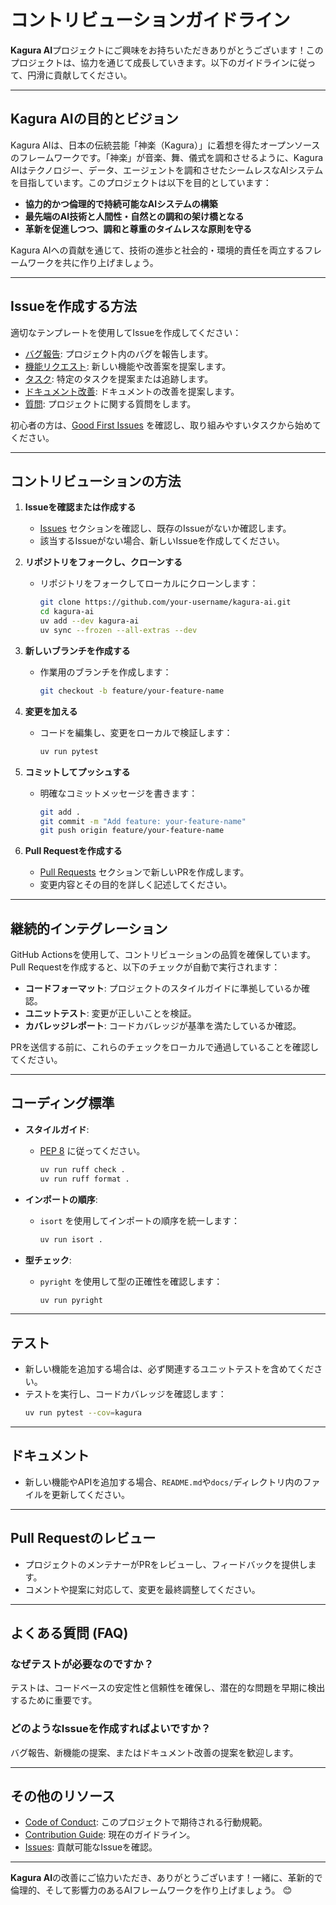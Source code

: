 # コントリビューションガイドライン

**Kagura AI**プロジェクトにご興味をお持ちいただきありがとうございます！このプロジェクトは、協力を通じて成長していきます。以下のガイドラインに従って、円滑に貢献してください。

---

## Kagura AIの目的とビジョン

Kagura AIは、日本の伝統芸能「神楽（Kagura）」に着想を得たオープンソースのフレームワークです。「神楽」が音楽、舞、儀式を調和させるように、Kagura AIはテクノロジー、データ、エージェントを調和させたシームレスなAIシステムを目指しています。このプロジェクトは以下を目的としています：

- **協力的かつ倫理的で持続可能なAIシステムの構築**
- **最先端のAI技術と人間性・自然との調和の架け橋となる**
- **革新を促進しつつ、調和と尊重のタイムレスな原則を守る**

Kagura AIへの貢献を通じて、技術の進歩と社会的・環境的責任を両立するフレームワークを共に作り上げましょう。

---

## Issueを作成する方法

適切なテンプレートを使用してIssueを作成してください：

- [バグ報告](https://github.com/JFK/kagura-ai/issues/new?template=bug_report.md): プロジェクト内のバグを報告します。
- [機能リクエスト](https://github.com/JFK/kagura-ai/issues/new?template=feature_request.md): 新しい機能や改善案を提案します。
- [タスク](https://github.com/JFK/kagura-ai/issues/new?template=task.md): 特定のタスクを提案または追跡します。
- [ドキュメント改善](https://github.com/JFK/kagura-ai/issues/new?template=documentation_improvement.md): ドキュメントの改善を提案します。
- [質問](https://github.com/JFK/kagura-ai/issues/new?template=question.md): プロジェクトに関する質問をします。

初心者の方は、[Good First Issues](https://github.com/JFK/kagura-ai/issues?q=is%3Aopen+is%3Aissue+label%3A"good+first+issue") を確認し、取り組みやすいタスクから始めてください。

---

## コントリビューションの方法

1. **Issueを確認または作成する**
   - [Issues](https://github.com/JFK/kagura-ai/issues) セクションを確認し、既存のIssueがないか確認します。
   - 該当するIssueがない場合、新しいIssueを作成してください。

2. **リポジトリをフォークし、クローンする**
   - リポジトリをフォークしてローカルにクローンします：
     ```bash
     git clone https://github.com/your-username/kagura-ai.git
     cd kagura-ai
     uv add --dev kagura-ai
     uv sync --frozen --all-extras --dev
     ```

3. **新しいブランチを作成する**
   - 作業用のブランチを作成します：
     ```bash
     git checkout -b feature/your-feature-name
     ```

4. **変更を加える**
   - コードを編集し、変更をローカルで検証します：
     ```bash
     uv run pytest
     ```

5. **コミットしてプッシュする**
   - 明確なコミットメッセージを書きます：
     ```bash
     git add .
     git commit -m "Add feature: your-feature-name"
     git push origin feature/your-feature-name
     ```

6. **Pull Requestを作成する**
   - [Pull Requests](https://github.com/JFK/kagura-ai/pulls) セクションで新しいPRを作成します。
   - 変更内容とその目的を詳しく記述してください。

---

## 継続的インテグレーション

GitHub Actionsを使用して、コントリビューションの品質を確保しています。Pull Requestを作成すると、以下のチェックが自動で実行されます：

- **コードフォーマット**: プロジェクトのスタイルガイドに準拠しているか確認。
- **ユニットテスト**: 変更が正しいことを検証。
- **カバレッジレポート**: コードカバレッジが基準を満たしているか確認。

PRを送信する前に、これらのチェックをローカルで通過していることを確認してください。

---

## コーディング標準

- **スタイルガイド**:
  - [PEP 8](https://peps.python.org/pep-0008/) に従ってください。
    ```bash
    uv run ruff check .
    uv run ruff format .
    ```

- **インポートの順序**:
  - `isort` を使用してインポートの順序を統一します：
    ```bash
    uv run isort .
    ```

- **型チェック**:
  - `pyright` を使用して型の正確性を確認します：
    ```bash
    uv run pyright
    ```

---

## テスト

- 新しい機能を追加する場合は、必ず関連するユニットテストを含めてください。
- テストを実行し、コードカバレッジを確認します：
  ```bash
  uv run pytest --cov=kagura
  ```

---

## ドキュメント

- 新しい機能やAPIを追加する場合、`README.md`や`docs/`ディレクトリ内のファイルを更新してください。

---

## Pull Requestのレビュー

- プロジェクトのメンテナーがPRをレビューし、フィードバックを提供します。
- コメントや提案に対応して、変更を最終調整してください。

---

## よくある質問 (FAQ)

### なぜテストが必要なのですか？
テストは、コードベースの安定性と信頼性を確保し、潜在的な問題を早期に検出するために重要です。

### どのようなIssueを作成すればよいですか？
バグ報告、新機能の提案、またはドキュメント改善の提案を歓迎します。

---

## その他のリソース

- [Code of Conduct](./CODE_OF_CONDUCT.md): このプロジェクトで期待される行動規範。
- [Contribution Guide](./CONTRIBUTING.md): 現在のガイドライン。
- [Issues](https://github.com/JFK/kagura-ai/issues): 貢献可能なIssueを確認。

---

**Kagura AI**の改善にご協力いただき、ありがとうございます！一緒に、革新的で倫理的、そして影響力のあるAIフレームワークを作り上げましょう。 😊
